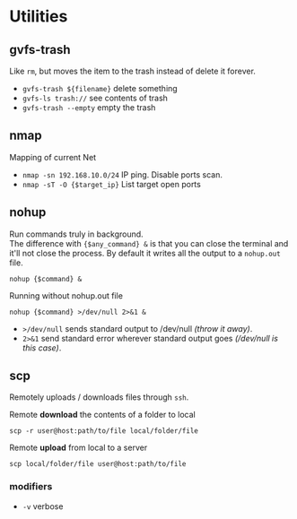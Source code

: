 # Utilities
## gvfs-trash
Like `rm`, but moves the item to the trash instead of delete it forever.

* `gvfs-trash ${filename}` delete something
* `gvfs-ls trash://` see contents of trash
* `gvfs-trash --empty` empty the trash

## nmap
Mapping of current Net

* `nmap -sn 192.168.10.0/24` IP ping. Disable ports scan.
* `nmap -sT -O {$target_ip}` List target open ports

## nohup
Run commands truly in background.  
The difference with `{$any_command} &` is that you can close the terminal and it'll not close the process. By default it writes all the output to a `nohup.out` file.

	nohup {$command} &

Running without nohup.out file

	nohup {$command} >/dev/null 2>&1 &

* `>/dev/null` sends standard output to /dev/null _(throw it away)_.
* `2>&1` send standard error wherever standard output goes _(/dev/null is this case)_.

## scp
Remotely uploads / downloads files through `ssh`.  

Remote __download__ the contents of a folder to local

	scp -r user@host:path/to/file local/folder/file

Remote __upload__ from local to a server

	scp local/folder/file user@host:path/to/file

### modifiers
* `-v` verbose
